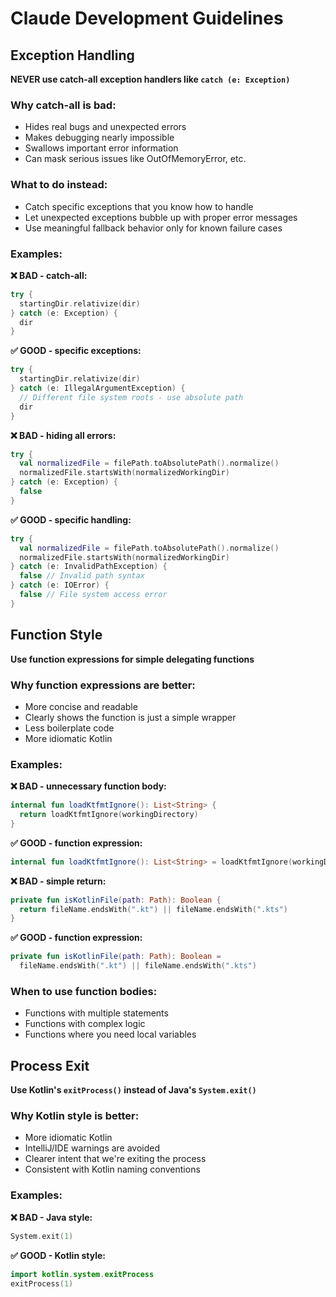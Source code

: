 # Claude Development Guidelines

## Exception Handling

**NEVER use catch-all exception handlers like `catch (e: Exception)`**

### Why catch-all is bad:
- Hides real bugs and unexpected errors
- Makes debugging nearly impossible 
- Swallows important error information
- Can mask serious issues like OutOfMemoryError, etc.

### What to do instead:
- Catch specific exceptions that you know how to handle
- Let unexpected exceptions bubble up with proper error messages
- Use meaningful fallback behavior only for known failure cases

### Examples:

**❌ BAD - catch-all:**
```kotlin
try {
  startingDir.relativize(dir)
} catch (e: Exception) {
  dir
}
```

**✅ GOOD - specific exceptions:**
```kotlin
try {
  startingDir.relativize(dir) 
} catch (e: IllegalArgumentException) {
  // Different file system roots - use absolute path
  dir
}
```

**❌ BAD - hiding all errors:**
```kotlin
try {
  val normalizedFile = filePath.toAbsolutePath().normalize()
  normalizedFile.startsWith(normalizedWorkingDir)
} catch (e: Exception) {
  false
}
```

**✅ GOOD - specific handling:**
```kotlin
try {
  val normalizedFile = filePath.toAbsolutePath().normalize()
  normalizedFile.startsWith(normalizedWorkingDir)
} catch (e: InvalidPathException) {
  false // Invalid path syntax
} catch (e: IOError) {
  false // File system access error
}
```

## Function Style

**Use function expressions for simple delegating functions**

### Why function expressions are better:
- More concise and readable
- Clearly shows the function is just a simple wrapper
- Less boilerplate code
- More idiomatic Kotlin

### Examples:

**❌ BAD - unnecessary function body:**
```kotlin
internal fun loadKtfmtIgnore(): List<String> {
  return loadKtfmtIgnore(workingDirectory)
}
```

**✅ GOOD - function expression:**
```kotlin
internal fun loadKtfmtIgnore(): List<String> = loadKtfmtIgnore(workingDirectory)
```

**❌ BAD - simple return:**
```kotlin
private fun isKotlinFile(path: Path): Boolean {
  return fileName.endsWith(".kt") || fileName.endsWith(".kts")
}
```

**✅ GOOD - function expression:**
```kotlin
private fun isKotlinFile(path: Path): Boolean = 
  fileName.endsWith(".kt") || fileName.endsWith(".kts")
```

### When to use function bodies:
- Functions with multiple statements
- Functions with complex logic
- Functions where you need local variables

## Process Exit

**Use Kotlin's `exitProcess()` instead of Java's `System.exit()`**

### Why Kotlin style is better:
- More idiomatic Kotlin
- IntelliJ/IDE warnings are avoided
- Clearer intent that we're exiting the process
- Consistent with Kotlin naming conventions

### Examples:

**❌ BAD - Java style:**
```kotlin
System.exit(1)
```

**✅ GOOD - Kotlin style:**
```kotlin
import kotlin.system.exitProcess
exitProcess(1)
```

